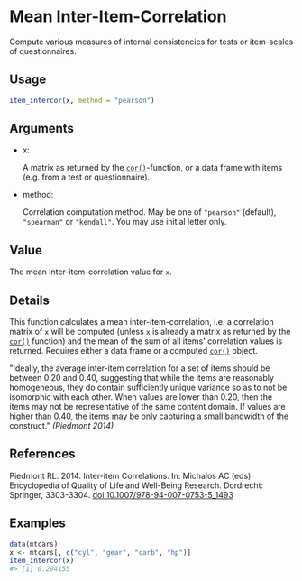 # Mean Inter-Item-Correlation

Compute various measures of internal consistencies for tests or
item-scales of questionnaires.

## Usage

``` r
item_intercor(x, method = "pearson")
```

## Arguments

- x:

  A matrix as returned by the
  [`cor()`](https://rdrr.io/r/stats/cor.html)-function, or a data frame
  with items (e.g. from a test or questionnaire).

- method:

  Correlation computation method. May be one of `"pearson"` (default),
  `"spearman"` or `"kendall"`. You may use initial letter only.

## Value

The mean inter-item-correlation value for `x`.

## Details

This function calculates a mean inter-item-correlation, i.e. a
correlation matrix of `x` will be computed (unless `x` is already a
matrix as returned by the [`cor()`](https://rdrr.io/r/stats/cor.html)
function) and the mean of the sum of all items' correlation values is
returned. Requires either a data frame or a computed
[`cor()`](https://rdrr.io/r/stats/cor.html) object.

"Ideally, the average inter-item correlation for a set of items should
be between 0.20 and 0.40, suggesting that while the items are reasonably
homogeneous, they do contain sufficiently unique variance so as to not
be isomorphic with each other. When values are lower than 0.20, then the
items may not be representative of the same content domain. If values
are higher than 0.40, the items may be only capturing a small bandwidth
of the construct." *(Piedmont 2014)*

## References

Piedmont RL. 2014. Inter-item Correlations. In: Michalos AC (eds)
Encyclopedia of Quality of Life and Well-Being Research. Dordrecht:
Springer, 3303-3304.
[doi:10.1007/978-94-007-0753-5_1493](https://doi.org/10.1007/978-94-007-0753-5_1493)

## Examples

``` r
data(mtcars)
x <- mtcars[, c("cyl", "gear", "carb", "hp")]
item_intercor(x)
#> [1] 0.294155
```
